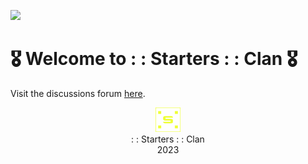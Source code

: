 ![](docs/logo-500.svg)

# 🎖 Welcome to : : Starters : : Clan 🎖

Visit the discussions forum [here](https://github.com/orgs/startersclan/discussions).

<p align="center">
<img src="docs/favicon.svg" width="7.77%" height="7.77%">
<br />: : Starters : : Clan
<br />2023
</p>
